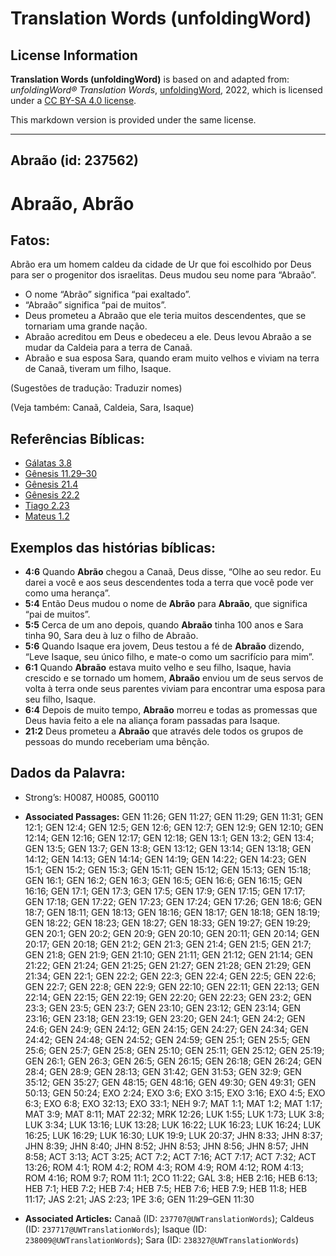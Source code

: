 # Translation Words (unfoldingWord)

## License Information

**Translation Words (unfoldingWord)** is based on and adapted from: _unfoldingWord® Translation Words_, [unfoldingWord](https://unfoldingword.org/utw), 2022, which is licensed under a [CC BY-SA 4.0 license](https://creativecommons.org/licenses/by-sa/4.0/legalcode.en).

This markdown version is provided under the same license.



--------------------------------

## Abraão (id: 237562)

Abraão, Abrão
=============

Fatos:
------

Abrão era um homem caldeu da cidade de Ur que foi escolhido por Deus para ser o progenitor dos israelitas. Deus mudou seu nome para “Abraão”.

* O nome “Abrão” significa “pai exaltado”.
* “Abraão” significa “pai de muitos”.
* Deus prometeu a Abraão que ele teria muitos descendentes, que se tornariam uma grande nação.
* Abraão acreditou em Deus e obedeceu a ele. Deus levou Abraão a se mudar da Caldeia para a terra de Canaã.
* Abraão e sua esposa Sara, quando eram muito velhos e viviam na terra de Canaã, tiveram um filho, Isaque.

(Sugestões de tradução: Traduzir nomes)

(Veja também: Canaã, Caldeia, Sara, Isaque)

Referências Bíblicas:
---------------------

* [Gálatas 3\.8](https://ref.ly/Gal3:8)
* [Gênesis 11\.29–30](https://ref.ly/Gen11:29-Gen11:30)
* [Gênesis 21\.4](https://ref.ly/Gen21:4)
* [Gênesis 22\.2](https://ref.ly/Gen22:2)
* [Tiago 2\.23](https://ref.ly/Jas2:23)
* [Mateus 1\.2](https://ref.ly/Matt1:2)

Exemplos das histórias bíblicas:
--------------------------------

* **4:6** Quando **Abrão** chegou a Canaã, Deus disse, “Olhe ao seu redor. Eu darei a você e aos seus descendentes toda a terra que você pode ver como uma herança”.
* **5:4** Então Deus mudou o nome de **Abrão** para **Abraão**, que significa “pai de muitos”.
* **5:5** Cerca de um ano depois, quando **Abraão** tinha 100 anos e Sara tinha 90, Sara deu à luz o filho de Abraão.
* **5:6** Quando Isaque era jovem, Deus testou a fé de **Abraão** dizendo, “Leve Isaque, seu único filho, e mate\-o como um sacrifício para mim”.
* **6:1** Quando **Abraão** estava muito velho e seu filho, Isaque, havia crescido e se tornado um homem, **Abraão** enviou um de seus servos de volta à terra onde seus parentes viviam para encontrar uma esposa para seu filho, Isaque.
* **6:4** Depois de muito tempo, **Abraão** morreu e todas as promessas que Deus havia feito a ele na aliança foram passadas para Isaque.
* **21:2** Deus prometeu a **Abraão** que através dele todos os grupos de pessoas do mundo receberiam uma bênção.

Dados da Palavra:
-----------------

* Strong’s: H0087, H0085, G00110

* **Associated Passages:** GEN 11:26; GEN 11:27; GEN 11:29; GEN 11:31; GEN 12:1; GEN 12:4; GEN 12:5; GEN 12:6; GEN 12:7; GEN 12:9; GEN 12:10; GEN 12:14; GEN 12:16; GEN 12:17; GEN 12:18; GEN 13:1; GEN 13:2; GEN 13:4; GEN 13:5; GEN 13:7; GEN 13:8; GEN 13:12; GEN 13:14; GEN 13:18; GEN 14:12; GEN 14:13; GEN 14:14; GEN 14:19; GEN 14:22; GEN 14:23; GEN 15:1; GEN 15:2; GEN 15:3; GEN 15:11; GEN 15:12; GEN 15:13; GEN 15:18; GEN 16:1; GEN 16:2; GEN 16:3; GEN 16:5; GEN 16:6; GEN 16:15; GEN 16:16; GEN 17:1; GEN 17:3; GEN 17:5; GEN 17:9; GEN 17:15; GEN 17:17; GEN 17:18; GEN 17:22; GEN 17:23; GEN 17:24; GEN 17:26; GEN 18:6; GEN 18:7; GEN 18:11; GEN 18:13; GEN 18:16; GEN 18:17; GEN 18:18; GEN 18:19; GEN 18:22; GEN 18:23; GEN 18:27; GEN 18:33; GEN 19:27; GEN 19:29; GEN 20:1; GEN 20:2; GEN 20:9; GEN 20:10; GEN 20:11; GEN 20:14; GEN 20:17; GEN 20:18; GEN 21:2; GEN 21:3; GEN 21:4; GEN 21:5; GEN 21:7; GEN 21:8; GEN 21:9; GEN 21:10; GEN 21:11; GEN 21:12; GEN 21:14; GEN 21:22; GEN 21:24; GEN 21:25; GEN 21:27; GEN 21:28; GEN 21:29; GEN 21:34; GEN 22:1; GEN 22:2; GEN 22:3; GEN 22:4; GEN 22:5; GEN 22:6; GEN 22:7; GEN 22:8; GEN 22:9; GEN 22:10; GEN 22:11; GEN 22:13; GEN 22:14; GEN 22:15; GEN 22:19; GEN 22:20; GEN 22:23; GEN 23:2; GEN 23:3; GEN 23:5; GEN 23:7; GEN 23:10; GEN 23:12; GEN 23:14; GEN 23:16; GEN 23:18; GEN 23:19; GEN 23:20; GEN 24:1; GEN 24:2; GEN 24:6; GEN 24:9; GEN 24:12; GEN 24:15; GEN 24:27; GEN 24:34; GEN 24:42; GEN 24:48; GEN 24:52; GEN 24:59; GEN 25:1; GEN 25:5; GEN 25:6; GEN 25:7; GEN 25:8; GEN 25:10; GEN 25:11; GEN 25:12; GEN 25:19; GEN 26:1; GEN 26:3; GEN 26:5; GEN 26:15; GEN 26:18; GEN 26:24; GEN 28:4; GEN 28:9; GEN 28:13; GEN 31:42; GEN 31:53; GEN 32:9; GEN 35:12; GEN 35:27; GEN 48:15; GEN 48:16; GEN 49:30; GEN 49:31; GEN 50:13; GEN 50:24; EXO 2:24; EXO 3:6; EXO 3:15; EXO 3:16; EXO 4:5; EXO 6:3; EXO 6:8; EXO 32:13; EXO 33:1; NEH 9:7; MAT 1:1; MAT 1:2; MAT 1:17; MAT 3:9; MAT 8:11; MAT 22:32; MRK 12:26; LUK 1:55; LUK 1:73; LUK 3:8; LUK 3:34; LUK 13:16; LUK 13:28; LUK 16:22; LUK 16:23; LUK 16:24; LUK 16:25; LUK 16:29; LUK 16:30; LUK 19:9; LUK 20:37; JHN 8:33; JHN 8:37; JHN 8:39; JHN 8:40; JHN 8:52; JHN 8:53; JHN 8:56; JHN 8:57; JHN 8:58; ACT 3:13; ACT 3:25; ACT 7:2; ACT 7:16; ACT 7:17; ACT 7:32; ACT 13:26; ROM 4:1; ROM 4:2; ROM 4:3; ROM 4:9; ROM 4:12; ROM 4:13; ROM 4:16; ROM 9:7; ROM 11:1; 2CO 11:22; GAL 3:8; HEB 2:16; HEB 6:13; HEB 7:1; HEB 7:2; HEB 7:4; HEB 7:5; HEB 7:6; HEB 7:9; HEB 11:8; HEB 11:17; JAS 2:21; JAS 2:23; 1PE 3:6; GEN 11:29–GEN 11:30
* **Associated Articles:** Canaã (ID: `237707@UWTranslationWords`); Caldeus (ID: `237717@UWTranslationWords`); Isaque (ID: `238009@UWTranslationWords`); Sara (ID: `238327@UWTranslationWords`)

